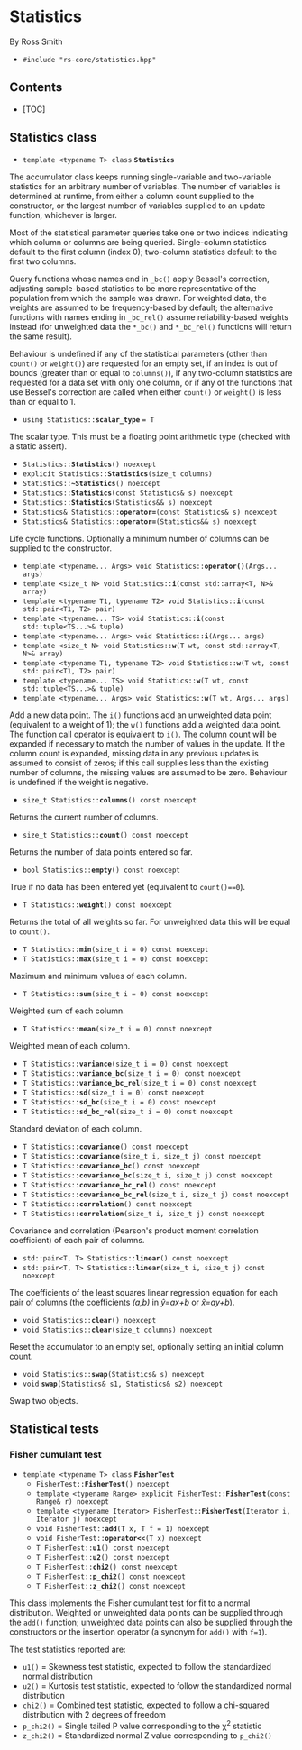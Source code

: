 # Statistics #

By Ross Smith

* `#include "rs-core/statistics.hpp"`

## Contents ##

* [TOC]

## Statistics class ##

* `template <typename T> class` **`Statistics`**

The accumulator class keeps running single-variable and two-variable
statistics for an arbitrary number of variables. The number of variables is
determined at runtime, from either a column count supplied to the constructor,
or the largest number of variables supplied to an update function, whichever
is larger.

Most of the statistical parameter queries take one or two indices indicating
which column or columns are being queried. Single-column statistics default to
the first column (index 0); two-column statistics default to the first two
columns.

Query functions whose names end in `_bc()` apply Bessel's correction,
adjusting sample-based statistics to be more representative of the population
from which the sample was drawn. For weighted data, the weights are assumed to
be frequency-based by default; the alternative functions with names ending in
`_bc_rel()` assume reliability-based weights instead (for unweighted data the
`*_bc()` and `*_bc_rel()` functions will return the same result).

Behaviour is undefined if any of the statistical parameters (other than
`count()` or `weight()`) are requested for an empty set, if an index is out of
bounds (greater than or equal to `columns()`), if any two-column statistics
are requested for a data set with only one column, or if any of the functions
that use Bessel's correction are called when either `count()` or `weight()` is
less than or equal to 1.

* `using Statistics::`**`scalar_type`** `= T`

The scalar type. This must be a floating point arithmetic type (checked with a
static assert).

* `Statistics::`**`Statistics`**`() noexcept`
* `explicit Statistics::`**`Statistics`**`(size_t columns)`
* `Statistics::`**`~Statistics`**`() noexcept`
* `Statistics::`**`Statistics`**`(const Statistics& s) noexcept`
* `Statistics::`**`Statistics`**`(Statistics&& s) noexcept`
* `Statistics& Statistics::`**`operator=`**`(const Statistics& s) noexcept`
* `Statistics& Statistics::`**`operator=`**`(Statistics&& s) noexcept`

Life cycle functions. Optionally a minimum number of columns can be supplied
to the constructor.

* `template <typename... Args> void Statistics::`**`operator()`**`(Args... args)`
* `template <size_t N> void Statistics::`**`i`**`(const std::array<T, N>& array)`
* `template <typename T1, typename T2> void Statistics::`**`i`**`(const std::pair<T1, T2> pair)`
* `template <typename... TS> void Statistics::`**`i`**`(const std::tuple<TS...>& tuple)`
* `template <typename... Args> void Statistics::`**`i`**`(Args... args)`
* `template <size_t N> void Statistics::`**`w`**`(T wt, const std::array<T, N>& array)`
* `template <typename T1, typename T2> void Statistics::`**`w`**`(T wt, const std::pair<T1, T2> pair)`
* `template <typename... TS> void Statistics::`**`w`**`(T wt, const std::tuple<TS...>& tuple)`
* `template <typename... Args> void Statistics::`**`w`**`(T wt, Args... args)`

Add a new data point. The `i()` functions add an unweighted data point
(equivalent to a weight of 1); the `w()` functions add a weighted data point.
The function call operator is equivalent to `i()`. The column count will be
expanded if necessary to match the number of values in the update. If the
column count is expanded, missing data in any previous updates is assumed to
consist of zeros; if this call supplies less than the existing number of
columns, the missing values are assumed to be zero. Behaviour is undefined if
the weight is negative.

* `size_t Statistics::`**`columns`**`() const noexcept`

Returns the current number of columns.

* `size_t Statistics::`**`count`**`() const noexcept`

Returns the number of data points entered so far.

* `bool Statistics::`**`empty`**`() const noexcept`

True if no data has been entered yet (equivalent to `count()==0`).

* `T Statistics::`**`weight`**`() const noexcept`

Returns the total of all weights so far. For unweighted data this will be
equal to `count()`.

* `T Statistics::`**`min`**`(size_t i = 0) const noexcept`
* `T Statistics::`**`max`**`(size_t i = 0) const noexcept`

Maximum and minimum values of each column.

* `T Statistics::`**`sum`**`(size_t i = 0) const noexcept`

Weighted sum of each column.

* `T Statistics::`**`mean`**`(size_t i = 0) const noexcept`

Weighted mean of each column.

* `T Statistics::`**`variance`**`(size_t i = 0) const noexcept`
* `T Statistics::`**`variance_bc`**`(size_t i = 0) const noexcept`
* `T Statistics::`**`variance_bc_rel`**`(size_t i = 0) const noexcept`
* `T Statistics::`**`sd`**`(size_t i = 0) const noexcept`
* `T Statistics::`**`sd_bc`**`(size_t i = 0) const noexcept`
* `T Statistics::`**`sd_bc_rel`**`(size_t i = 0) const noexcept`

Standard deviation of each column.

* `T Statistics::`**`covariance`**`() const noexcept`
* `T Statistics::`**`covariance`**`(size_t i, size_t j) const noexcept`
* `T Statistics::`**`covariance_bc`**`() const noexcept`
* `T Statistics::`**`covariance_bc`**`(size_t i, size_t j) const noexcept`
* `T Statistics::`**`covariance_bc_rel`**`() const noexcept`
* `T Statistics::`**`covariance_bc_rel`**`(size_t i, size_t j) const noexcept`
* `T Statistics::`**`correlation`**`() const noexcept`
* `T Statistics::`**`correlation`**`(size_t i, size_t j) const noexcept`

Covariance and correlation (Pearson's product moment correlation coefficient)
of each pair of columns.

* `std::pair<T, T> Statistics::`**`linear`**`() const noexcept`
* `std::pair<T, T> Statistics::`**`linear`**`(size_t i, size_t j) const noexcept`

The coefficients of the least squares linear regression equation for each pair
of columns (the coefficients _(a,b)_ in _y&#x302;=ax+b_ or _x&#x302;=ay+b_).

* `void Statistics::`**`clear`**`() noexcept`
* `void Statistics::`**`clear`**`(size_t columns) noexcept`

Reset the accumulator to an empty set, optionally setting an initial column
count.

* `void Statistics::`**`swap`**`(Statistics& s) noexcept`
* `void` **`swap`**`(Statistics& s1, Statistics& s2) noexcept`

Swap two objects.

## Statistical tests ##

### Fisher cumulant test ###

* `template <typename T> class` **`FisherTest`**
    * `FisherTest::`**`FisherTest`**`() noexcept`
    * `template <typename Range> explicit FisherTest::`**`FisherTest`**`(const Range& r) noexcept`
    * `template <typename Iterator> FisherTest::`**`FisherTest`**`(Iterator i, Iterator j) noexcept`
    * `void FisherTest::`**`add`**`(T x, T f = 1) noexcept`
    * `void FisherTest::`**`operator<<`**`(T x) noexcept`
    * `T FisherTest::`**`u1`**`() const noexcept`
    * `T FisherTest::`**`u2`**`() const noexcept`
    * `T FisherTest::`**`chi2`**`() const noexcept`
    * `T FisherTest::`**`p_chi2`**`() const noexcept`
    * `T FisherTest::`**`z_chi2`**`() const noexcept`

This class implements the Fisher cumulant test for fit to a normal
distribution. Weighted or unweighted data points can be supplied through the
`add()` function; unweighted data points can also be supplied through the
constructors or the insertion operator (a synonym for `add()` with `f=1`).

The test statistics reported are:

* `u1()` = Skewness test statistic, expected to follow the standardized normal distribution
* `u2()` = Kurtosis test statistic, expected to follow the standardized normal distribution
* `chi2()` = Combined test statistic, expected to follow a chi-squared distribution with 2 degrees of freedom
* `p_chi2()` = Single tailed P value corresponding to the &chi;<sup>2</sup> statistic
* `z_chi2()` = Standardized normal Z value corresponding to `p_chi2()`
